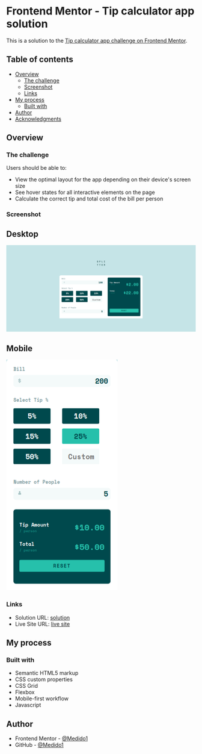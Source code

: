 # Frontend Mentor - Tip calculator app solution

This is a solution to the [Tip calculator app challenge on Frontend Mentor](https://www.frontendmentor.io/challenges/tip-calculator-app-ugJNGbJUX).
## Table of contents

- [Overview](#overview)
  - [The challenge](#the-challenge)
  - [Screenshot](#screenshot)
  - [Links](#links)
- [My process](#my-process)
  - [Built with](#built-with)
- [Author](#author)
- [Acknowledgments](#acknowledgments)

## Overview

### The challenge

Users should be able to:

- View the optimal layout for the app depending on their device's screen size
- See hover states for all interactive elements on the page
- Calculate the correct tip and total cost of the bill per person

### Screenshot

  ## Desktop 
  ![](./screenshots/desktop.png)

  ## Mobile 
  ![](./screenshots/mobile.png)


### Links

- Solution URL: [solution](https://github.com/Medido1/Frontend-Mentor-Tip-calculator-app)
- Live Site URL: [live site](https://medido1.github.io/Frontend-Mentor-Tip-calculator-app/)

## My process

### Built with

- Semantic HTML5 markup
- CSS custom properties
- CSS Grid
- Flexbox
- Mobile-first workflow
- Javascript

## Author

- Frontend Mentor - [@Medido1](https://www.frontendmentor.io/profile/Medido1)
- GitHub - [@Medido1](https://github.com/Medido1)


